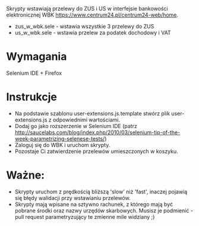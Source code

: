 Skrypty wstawiają przelewy do ZUS i US w interfejsie bankowości elektronicznej WBK https://www.centrum24.pl/centrum24-web/home.

* zus_w_wbk.sele - wstawia wszystkie 3 przelewy do ZUS
* us_w_wbk.sele - wstawia przelew za podatek dochodowy i VAT

# Wymagania

Selenium IDE + Firefox

# Instrukcje
 * Na podstawie szablonu user-extensions.js.template stwórz plik user-extensions.js z odpowiednimi wartościami.
 * Dodaj go jako rozszerzenie w Selenium IDE (patrz http://saucelabs.com/blog/index.php/2010/03/selenium-tip-of-the-week-parametrizing-selenese-tests/)
 * Zaloguj się do WBK i uruchom skrypty.
 * Pozostaje Ci zatwierdzenie przelewów umieszczonych w koszyku.

# Ważne:
 * Skrypty uruchom z prędkością bliższą 'slow' niż 'fast', inaczej pojawią się błędy walidacji przy wstawianiu przelewów.
 * Skrypty mają wpisane na sztywno rachunek, z którego mają być pobrane środki oraz nazwy urzędów skarbowych. Musisz je podmienić - pull request parametryzujący te zmienne mile widziany ;)
